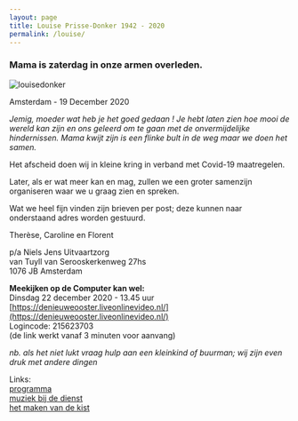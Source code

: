 ```yaml
---
layout: page
title: Louise Prisse-Donker 1942 - 2020
permalink: /louise/
---
```


### Mama is zaterdag in onze armen overleden.

![louisedonker](https://prisse.nl/assets/louisedonker.jpg)  

Amsterdam - 19 December 2020  

*Jemig, moeder wat heb je het goed gedaan ! Je hebt laten zien hoe mooi de wereld kan zijn en ons geleerd om te gaan met de onvermijdelijke hindernissen. Mama kwijt zijn is een flinke bult in de weg maar we doen het samen.*  

Het afscheid doen wij in kleine kring in verband met Covid-19 maatregelen.

Later, als er wat meer kan en mag, zullen we een groter samenzijn organiseren waar we u graag zien en spreken.

Wat we heel fijn vinden zijn brieven per post; deze kunnen naar onderstaand adres worden gestuurd.

Therèse, Caroline en Florent

p/a Niels Jens Uitvaartzorg  
van Tuyll van Serooskerkenweg 27hs  
1076 JB Amsterdam  



**Meekijken op de Computer kan wel:**  
Dinsdag 22 december 2020 - 13.45 uur  
[https://denieuweooster.liveonlinevideo.nl/](https://denieuweooster.liveonlinevideo.nl/)  
Logincode: 215623703  
(de link werkt vanaf 3 minuten voor aanvang)  

*nb. als het niet lukt vraag hulp aan een kleinkind of buurman; wij zijn even druk met andere dingen*




Links:  
[programma](https://prisse.nl/programma/)   
[muziek bij de dienst](https://prisse.nl/muziekmama/)  
[het maken van de kist](https://prisse.net/muziekmama/kist.mp4)  

